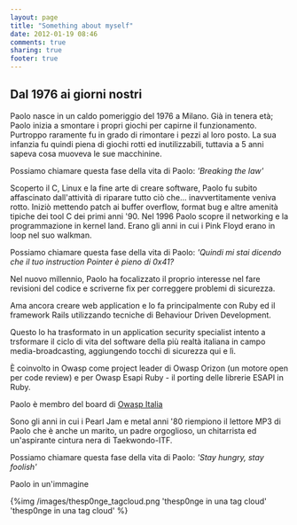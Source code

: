 ```yaml
---
layout: page
title: "Something about myself"
date: 2012-01-19 08:46
comments: true
sharing: true
footer: true
---
```


## Dal 1976 ai giorni nostri

Paolo nasce in un caldo pomeriggio del 1976 a Milano. Già in tenera età;
Paolo inizia a smontare i propri giochi per capirne il funzionamento.
Purtroppo raramente fu in grado di rimontare i pezzi al loro
posto. La sua infanzia fu quindi piena di giochi rotti ed
inutilizzabili, tuttavia a 5 anni sapeva cosa muoveva le sue
macchinine.

Possiamo chiamare questa fase della vita di Paolo: 
_'Breaking the law'_

Scoperto il C, Linux e la fine arte di creare software, Paolo fu subito
affascinato dall'attività di riparare tutto ciò che...
inavvertitamente veniva rotto. Iniziò mettendo patch ai buffer overflow,
format bug e altre amenità tipiche dei tool C dei primi anni '90.
Nel 1996 Paolo scopre il networking e la programmazione in kernel land.
Erano gli anni in cui i Pink Floyd erano in loop nel suo walkman.  

Possiamo chiamare questa fase della vita di Paolo: 
_'Quindi mi stai dicendo che il tuo instruction Pointer è pieno di 0x41?_

Nel nuovo millennio, Paolo ha focalizzato il proprio interesse nel fare
revisioni del codice e scriverne fix per correggere problemi di sicurezza.

Ama ancora creare web application e lo fa principalmente con Ruby ed il
framework Rails utilizzando tecniche di Behaviour Driven Development.

Questo lo ha trasformato in un application security specialist intento a
trsformare il ciclo di vita del software della più realtà
italiana in campo media-broadcasting, aggiungendo tocchi di sicurezza qui e
lì.

&Egrave; coinvolto in Owasp come project leader di Owasp Orizon
(un motore open per code review) e per Owasp Esapi Ruby - il porting delle
librerie ESAPI in Ruby.

Paolo è membro del board di [Owasp Italia](http://thesp0nge.com/blog/2011/07/05/il_potere_della_parola_owasp.html)

Sono gli anni in cui i Pearl Jam e metal anni '80 riempiono il lettore
MP3 di Paolo che è anche un marito, un padre orgoglioso, un
chitarrista ed un'aspirante cintura nera di Taekwondo-ITF.

Possiamo chiamare questa fase della vita di Paolo: 
_'Stay hungry, stay foolish'_

Paolo in un'immagine

{%img /images/thesp0nge_tagcloud.png 'thesp0nge in una tag cloud' 'thesp0nge in una tag cloud' %}
